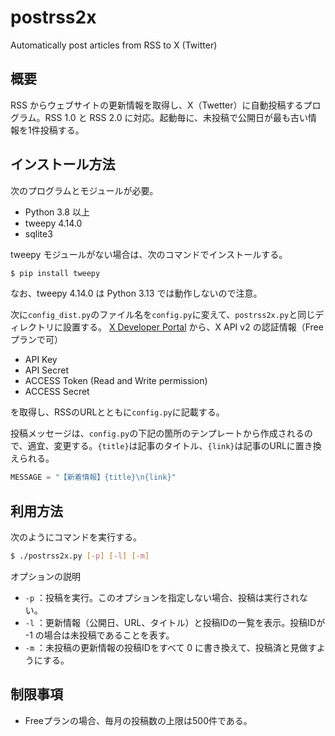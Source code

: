 # postrss2x
Automatically post articles from RSS to X (Twitter)

## 概要
RSS からウェブサイトの更新情報を取得し、X（Twetter）に自動投稿するプログラム。RSS 1.0 と RSS 2.0 に対応。起動毎に、未投稿で公開日が最も古い情報を1件投稿する。

## インストール方法
次のプログラムとモジュールが必要。
- Python 3.8 以上
- tweepy 4.14.0
- sqlite3

tweepy モジュールがない場合は、次のコマンドでインストールする。
```bash
$ pip install tweepy
```

なお、tweepy 4.14.0 は Python 3.13 では動作しないので注意。

次に`config_dist.py`のファイル名を`config.py`に変えて、`postrss2x.py`と同じディレクトリに設置する。
[X Developer Portal](https://developer.x.com/en/portal/dashboard) から、X API v2 の認証情報（Freeプランで可）
- API Key
- API Secret
- ACCESS Token (Read and Write permission)
- ACCESS Secret

を取得し、RSSのURLとともに`config.py`に記載する。

投稿メッセージは、`config.py`の下記の箇所のテンプレートから作成されるので、適宜、変更する。`{title}`は記事のタイトル、`{link}`は記事のURLに置き換えられる。
```python
MESSAGE = "【新着情報】{title}\n{link}"
```

## 利用方法
次のようにコマンドを実行する。
```bash
$ ./postrss2x.py [-p] [-l] [-m]
```
オプションの説明
- `-p` ：投稿を実行。このオプションを指定しない場合、投稿は実行されない。
- `-l` ：更新情報（公開日、URL、タイトル）と投稿IDの一覧を表示。投稿IDが -1 の場合は未投稿であることを表す。
- `-m` ：未投稿の更新情報の投稿IDをすべて 0 に書き換えて、投稿済と見做すようにする。

## 制限事項
- Freeプランの場合、毎月の投稿数の上限は500件である。
